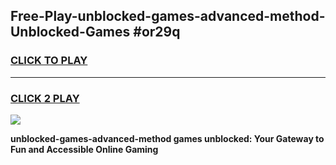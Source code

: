 
## Free-Play-unblocked-games-advanced-method-Unblocked-Games #or29q
<h3>
<a href="https://news.freeplayer.one?title=unblocked-games-advanced-method&ref=8M">CLICK TO PLAY</a></h3>
<hr>

<h3>
<a href="https://news.freeplayer.one?title=unblocked-games-advanced-method&ref=8M">CLICK 2 PLAY</a>
  
</h3>

<a href="https://news.freeplayer.one?title=unblocked-games-advanced-method&ref=8M"><img src="https://clearcache.store/games.png"></a>


**unblocked-games-advanced-method games unblocked: Your Gateway to Fun and Accessible Online Gaming**
